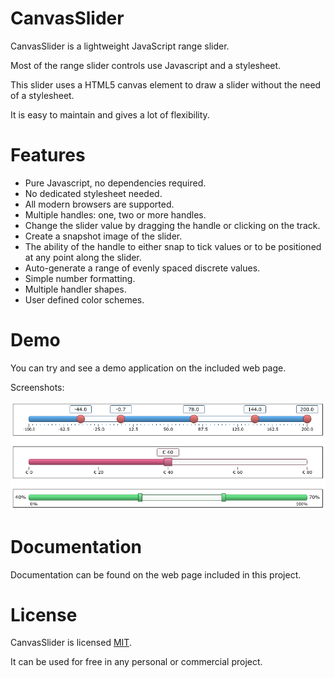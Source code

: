 # CanvasSlider

CanvasSlider is a lightweight JavaScript range slider.

Most of the range slider controls use Javascript and a stylesheet.

This slider uses a HTML5 canvas element to draw a slider without the need of a stylesheet.

It is easy to maintain and gives a lot of flexibility. 

# Features

- Pure Javascript, no dependencies required.
- No dedicated stylesheet needed.
- All modern browsers are supported.
- Multiple handles: one, two or more handles.
- Change the slider value by dragging the handle or clicking on the track.
- Create a snapshot image of the slider.
- The ability of the handle to either snap to tick values or to be positioned at any point along the slider.
- Auto-generate a range of evenly spaced discrete values.
- Simple number formatting.
- Multiple handler shapes. 
- User defined color schemes. 

# Demo

You can try and see a demo application on the included web page. 

Screenshots:

![Example.](mySlider.png)  <br/>


# Documentation

Documentation can be found on the web page included in this project.

# License

CanvasSlider is licensed [MIT](https://choosealicense.com/licenses/mit/).

It can be used for free in any personal or commercial project.

